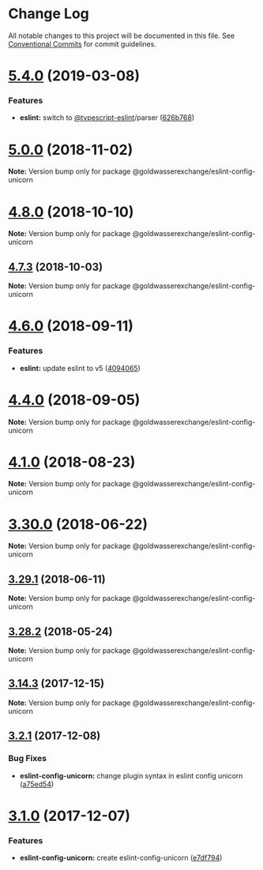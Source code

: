 # Change Log

All notable changes to this project will be documented in this file.
See [Conventional Commits](https://conventionalcommits.org) for commit guidelines.

# [5.4.0](https://github.com/goldwasserexchange/public/compare/v5.3.0...v5.4.0) (2019-03-08)


### Features

* **eslint:** switch to [@typescript-eslint](https://github.com/typescript-eslint)/parser ([626b768](https://github.com/goldwasserexchange/public/commit/626b768))





# [5.0.0](https://github.com/goldwasserexchange/public/compare/v4.12.1...v5.0.0) (2018-11-02)

**Note:** Version bump only for package @goldwasserexchange/eslint-config-unicorn





<a name="4.8.0"></a>
# [4.8.0](https://github.com/goldwasserexchange/public/compare/v4.7.3...v4.8.0) (2018-10-10)

**Note:** Version bump only for package @goldwasserexchange/eslint-config-unicorn





<a name="4.7.3"></a>
## [4.7.3](https://github.com/goldwasserexchange/javascript/tree/master/packages/lint/eslint/eslint-config-unicorn/compare/v4.7.2...v4.7.3) (2018-10-03)

**Note:** Version bump only for package @goldwasserexchange/eslint-config-unicorn





<a name="4.6.0"></a>
# [4.6.0](https://github.com/goldwasserexchange/javascript/tree/master/packages/lint/eslint/eslint-config-unicorn/compare/v4.5.0...v4.6.0) (2018-09-11)


### Features

* **eslint:** update eslint to v5 ([4094065](https://github.com/goldwasserexchange/javascript/tree/master/packages/lint/eslint/eslint-config-unicorn/commit/4094065))




<a name="4.4.0"></a>
# [4.4.0](https://github.com/goldwasserexchange/javascript/tree/master/packages/lint/eslint/eslint-config-unicorn/compare/v4.3.1...v4.4.0) (2018-09-05)




**Note:** Version bump only for package @goldwasserexchange/eslint-config-unicorn

<a name="4.1.0"></a>
# [4.1.0](https://github.com/goldwasserexchange/javascript/tree/master/packages/lint/eslint/eslint-config-unicorn/compare/v4.0.2...v4.1.0) (2018-08-23)




**Note:** Version bump only for package @goldwasserexchange/eslint-config-unicorn

<a name="3.30.0"></a>
# [3.30.0](https://github.com/goldwasserexchange/javascript/tree/master/packages/eslint-config-unicorn/compare/v3.29.1...v3.30.0) (2018-06-22)




**Note:** Version bump only for package @goldwasserexchange/eslint-config-unicorn

<a name="3.29.1"></a>
## [3.29.1](https://github.com/goldwasserexchange/javascript/tree/master/packages/eslint-config-unicorn/compare/v3.29.0...v3.29.1) (2018-06-11)




**Note:** Version bump only for package @goldwasserexchange/eslint-config-unicorn

<a name="3.28.2"></a>
## [3.28.2](https://github.com/goldwasserexchange/javascript/tree/master/packages/eslint-config-unicorn/compare/v3.28.1...v3.28.2) (2018-05-24)




**Note:** Version bump only for package @goldwasserexchange/eslint-config-unicorn

<a name="3.14.3"></a>
## [3.14.3](https://github.com/goldwasserexchange/javascript/tree/master/packages/eslint-config-unicorn/compare/v3.14.2...v3.14.3) (2017-12-15)




**Note:** Version bump only for package @goldwasserexchange/eslint-config-unicorn

<a name="3.2.1"></a>
## [3.2.1](https://github.com/goldwasserexchange/javascript/compare/v3.2.0...v3.2.1) (2017-12-08)


### Bug Fixes

* **eslint-config-unicorn:** change plugin syntax in eslint config unicorn ([a75ed54](https://github.com/goldwasserexchange/javascript/commit/a75ed54))




<a name="3.1.0"></a>
# [3.1.0](https://github.com/goldwasserexchange/javascript/compare/v3.0.0...v3.1.0) (2017-12-07)


### Features

* **eslint-config-unicorn:** create eslint-config-unicorn ([e7df794](https://github.com/goldwasserexchange/javascript/commit/e7df794))
